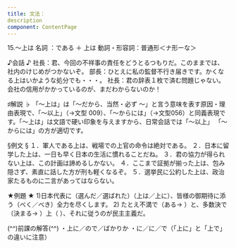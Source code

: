 ```yaml
---
title: 文法：
description
component: ContentPage
---
```



15.～上は
名詞 ：である ＋ 上は
動詞・形容詞：普通形＜ナ形ーな＞  

♪会話 ♪
社長：君、今回の不祥事の責任をどうとるつもりだ。このままでは、社内のけじめがつかないぞ。 
部長：ひとえに私の監督不行き届きです。かくなる上はいかような処分でも・・・。 
社長：君の辞表１枚で済む問題じゃない。会社の信用がかかっているのが、まだわからないのか！

♯解説 ♭
「～上は」は「～だから、当然・必ず ～」と言う意味を表す原因・理由表現で、「～以上」（→文型 009）、「～からには」（→文型056）と同義表現です。「～上は」は文語で硬い印象を与えますから、日常会話では「～以上」 「～からには」の方が適切です。

§例文 §
１．軍人である上は、戦場での上官の命令は絶対である。
２．日本に留学した上は、一日も早く日本の生活に慣れることだね。
３．君の協力が得られない上は、この計画は諦めるしかない。
４．ここまで証拠が揃った上は、包み隠さず、素直に話した方が刑も軽くなるぞ。
５．選挙民に公約した上は、政治家たるものに二言があってはならない。

★例題 ★
1)日本代表に（選んだ／選ばれた）（上は／上に）、皆様の御期待に添う（べく／べき）全力を尽くします。
2) たとえ不満で（ある→ ）と、多数決で（決まる→ ）上（ ）、それに従うのが民主主義だ。

(^^)前課の解答(^^)
・上に／ので／ばかりか
・に／に／で（「上に」と「上で」の違いに注意）

